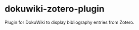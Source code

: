 dokuwiki-zotero-plugin
======================

Plugin for DokuWiki to display bibliography entries from Zotero.
